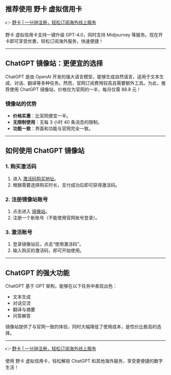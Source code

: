 ## 推荐使用 野卡 虚拟信用卡
👉 [野卡 | 一分钟注册，轻松订阅海外线上服务](https://bit.ly/bewildcard)

野卡 虚拟信用卡支持一键升级 GPT-4.0，同时支持 Midjourney 等服务。现在开卡即可享受优惠，轻松订阅海外服务，快速便捷！

---

## ChatGPT 镜像站：更便宜的选择
ChatGPT 是由 OpenAI 开发的强大语言模型，能够生成自然语言，适用于文本生成、对话、翻译等多种任务。然而，官网订阅费用较高且需要额外工具。为此，推荐使用 ChatGPT 镜像站，价格仅为官网的一半，每月仅需 88.8 元！

### 镜像站的优势
- **价格实惠**：比官网便宜一半。
- **无限制使用**：无每 3 小时 40 条消息的限制。
- **功能一致**：界面和功能与官网完全一致。

---

## 如何使用 ChatGPT 镜像站

### 1. 购买激活码
1. 进入 [激活码购买地址](https://bit.ly/bewildcard)。
2. 根据需要选择购买时长，支付成功后即可获得激活码。

### 2. 注册镜像站账号
1. 点击进入 [镜像站](https://bit.ly/bewildcard)。
2. 注册一个新账号（不能使用官网账号登录）。

### 3. 激活账号
1. 登录镜像站后，点击“使用激活码”。
2. 输入购买的激活码，即可开始使用。

---

## ChatGPT 的强大功能
ChatGPT 基于 GPT 架构，能够在以下任务中表现出色：
- 文本生成
- 对话交流
- 翻译与摘要
- 问答解答

镜像站提供了与官网一致的体验，同时大幅降低了使用成本，是性价比极高的选择。

---

👉 [野卡 | 一分钟注册，轻松订阅海外线上服务](https://bit.ly/bewildcard)

使用 野卡 虚拟信用卡，轻松解锁 ChatGPT 和其他海外服务，享受更便捷的数字生活！